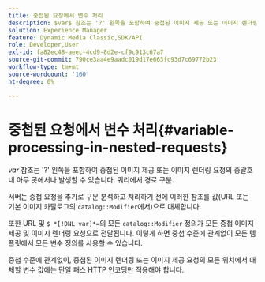 ```yaml
---
title: 중첩된 요청에서 변수 처리
description: $var$ 참조는 '?' 왼쪽을 포함하여 중첩된 이미지 제공 또는 이미지 렌더링 요청의 중괄호 내 아무 곳에서나 발생할 수 있습니다. 쿼리에서 경로 구분.
solution: Experience Manager
feature: Dynamic Media Classic,SDK/API
role: Developer,User
exl-id: fa82ec48-aeec-4cd9-8d2e-cf9c913c67a7
source-git-commit: 790ce3aa4e9aadc019d17e663fc93d7c69772b23
workflow-type: tm+mt
source-wordcount: '160'
ht-degree: 0%

---
```


# 중첩된 요청에서 변수 처리{#variable-processing-in-nested-requests}

$var$ 참조는 &#39;?&#39; 왼쪽을 포함하여 중첩된 이미지 제공 또는 이미지 렌더링 요청의 중괄호 내 아무 곳에서나 발생할 수 있습니다. 쿼리에서 경로 구분.

서버는 중첩 요청을 추가로 구문 분석하고 처리하기 전에 이러한 참조를 값(URL 또는 기본 이미지 카탈로그의 `catalog::Modifier`에서)으로 대체합니다.

또한 URL 및 `$ *[!DNL var]*=`의 모든 `catalog::Modifier` 정의가 모든 중첩 이미지 제공 및 이미지 렌더링 요청으로 전달됩니다. 이렇게 하면 중첩 수준에 관계없이 모든 템플릿에서 모든 변수 정의를 사용할 수 있습니다.

중첩 수준에 관계없이, 중첩된 이미지 렌더링 또는 이미지 제공 요청의 모든 위치에서 대체할 변수 값에는 단일 패스 HTTP 인코딩만 적용해야 합니다.
